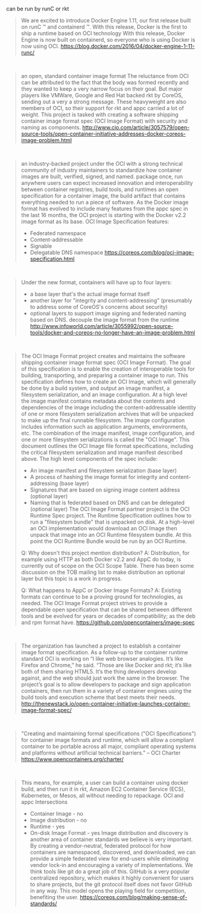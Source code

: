 
can be run by runC or rkt

> We are excited to introduce Docker Engine 1.11, our first release built on runC ™ and containerd ™. With this release, Docker is the first to ship a runtime based on OCI technology
> With this release, Docker Engine is now built on containerd, so everyone who is using Docker is now using OCI.
> https://blog.docker.com/2016/04/docker-engine-1-11-runc/

<br>

> an open, standard container image format
> The reluctance from OCI can be attributed to the fact that the body was formed recently and they wanted to keep a very narrow focus on their goal.  But major players like VMWare, Google and Red Hat backed rkt by CoreOS, sending out a very a strong message. These heavyweight are also members of OCI, so their support for rkt and appc carried a lot of weight.
> This project is tasked with creating a software shipping container image format spec (OCI Image Format) with security and naming as components.
> http://www.cio.com/article/3057579/open-source-tools/open-container-initiative-addresses-docker-coreos-image-problem.html

<br>

> an industry-backed project under the OCI with a strong technical community of industry maintainers to standardize how container images are built, verified, signed, and named.
> package once, run anywhere
> users can expect increased innovation and interoperability between container registries, build tools, and runtimes
> an open specification for a container image, the build artifact that contains everything needed to run a piece of software.
> As the Docker image format has evolved to include many features from the appc spec in the last 16 months, the OCI project is starting with the Docker v2.2 image format as its base.
> OCI Image Specification features:
> - Federated namespace
> - Content-addressable
> - Signable
> - Delegatable DNS namespace
> https://coreos.com/blog/oci-image-specification.html

<br>

> Under the new format, containers will have up to four layers:
> - a base layer that's the actual image format itself
> - another layer for "integrity and content-addressing" (presumably to address some of CoreOS's concerns about security)
> - optional layers to support image signing and federated naming based on DNS.
> decouple the image format from the runtime
> http://www.infoworld.com/article/3055992/open-source-tools/docker-and-coreos-no-longer-have-an-image-problem.html

<br>

> The OCI Image Format project creates and maintains the software shipping container image format spec (OCI Image Format). The goal of this specification is to enable the creation of interoperable tools for building, transporting, and preparing a container image to run.
> This specification defines how to create an OCI Image, which will generally be done by a build system, and output an image manifest, a filesystem serialization, and an image configuration. At a high level the image manifest contains metadata about the contents and dependencies of the image including the content-addressable identity of one or more filesystem serialization archives that will be unpacked to make up the final runnable filesystem. The image configuration includes information such as application arguments, environments, etc. The combination of the image manifest, image configuration, and one or more filesystem serializations is called the "OCI Image".
> This document outlines the OCI Image file format specifications, including the critical filesystem serialization and image manifest described above.
> The high level components of the spec include:
> - An image manifest and filesystem serialization (base layer)
> - A process of hashing the image format for integrity and content-addressing (base layer)
> - Signatures that are based on signing image content address (optional layer)
> - Naming that is federated based on DNS and can be delegated (optional layer)
> The OCI Image Format partner project is the OCI Runtime Spec project. The Runtime Specification outlines how to run a "filesystem bundle" that is unpacked on disk. At a high-level an OCI implementation would download an OCI Image then unpack that image into an OCI Runtime filesystem bundle. At this point the OCI Runtime Bundle would be run by an OCI Runtime.
>
> Q: Why doesn't this project mention distribution?
> A: Distribution, for example using HTTP as both Docker v2.2 and AppC do today, is currently out of scope on the OCI Scope Table. There has been some discussion on the TOB mailing list to make distribution an optional layer but this topic is a work in progress.
>
> Q: What happens to AppC or Docker Image Formats?
> A: Existing formats can continue to be a proving ground for technologies, as needed. The OCI Image Format project strives to provide a dependable open specification that can be shared between different tools and be evolved for years or decades of compatibility; as the deb and rpm format have.
> https://github.com/opencontainers/image-spec

<br>

> The organization has launched a project to establish a container image format specification.
> As a follow-up to the container runtime standard OCI is working on
> “I like web browser analogies. It’s like Firefox and Chrome,” he said. “Those are like Docker and rkt; it’s like both of them sharing HTML5. It’s the thing developers develop against, and the web should just work the same in the browser.
> The project’s goal is to allow developers to package and sign application containers, then run them in a variety of container engines using the build tools and execution scheme that best meets their needs.
> http://thenewstack.io/open-container-initiative-launches-container-image-format-spec/

<br>

> "Creating and maintaining formal specifications ("OCI Specifications") for container image formats and runtime, which will allow a compliant container to be portable across all major, compliant operating systems and platforms without artificial technical barriers." – OCI Charter
> https://www.opencontainers.org/charter/

<br>

> This means, for example, a user can build a container using docker build, and then run it in rkt, Amazon EC2 Container Service (ECS), Kubernetes, or Mesos, all without needing to repackage.
> OCI and appc Intersections
> - Container Image - no
> - Image distribution - no
> - Runtime - yes
> - On-disk Image Format - yes
> Image distribution and discovery is another area of container standards we believe is very important. By creating a vendor-neutral, federated protocol for how containers are namespaced, discovered, and downloaded, we can provide a simple federated view for end-users while eliminating vendor lock-in and encouraging a variety of implementations. We think tools like git do a great job of this. GitHub is a very popular centralized repository, which makes it highly convenient for users to share projects, but the git protocol itself does not favor GitHub in any way. This model opens the playing field for competition, benefiting the user.
> https://coreos.com/blog/making-sense-of-standards/
